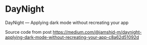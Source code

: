 # DayNight
DayNight — Applying dark mode without recreating your app

Source code from post https://medium.com/@jamshid-m/daynight-applying-dark-mode-without-recreating-your-app-c8a62d51092d
